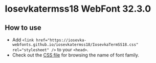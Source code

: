 # Iosevkatermss18 WebFont 32.3.0

## How to use

- Add `<link href="https://iosevka-webfonts.github.io/iosevkatermss18/IosevkaTermSS18.css" rel="stylesheet" />` to your `<head>`.
- Check out the [CSS file](./IosevkaTermSS18.css) for browsing the name of font family.
